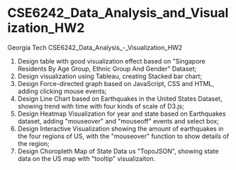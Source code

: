 # CSE6242_Data_Analysis_and_Visualization_HW2
Georgia Tech CSE6242_Data_Analysis_-_Visualization_HW2
1. Design table with good visualization effect based on "Singapore Residents By Age Group, Ethnic Group And Gender" Dataset;
2. Design visualization using Tableau, creating Stacked bar chart;
3. Design Force-directed graph based on JavaScript, CSS and HTML, adding clicking mouse events;
4. Design Line Chart based on Earthquakes in the United States Dataset, showing trend with time with four kinds of scale of D3.js;
5. Design Heatmap Visualization for year and state based on Earthquakes dataset, adding "mouseover" and "mouseoff" events and select box;
6. Design Interactive Visualization showing the amount of earthquakes in the four regions of US, with the "mouseover" function to show details of the region;
7. Design Choropleth Map of State Data us "TopoJSON", showing state data on the US map with "tooltip" visualizaiton.

